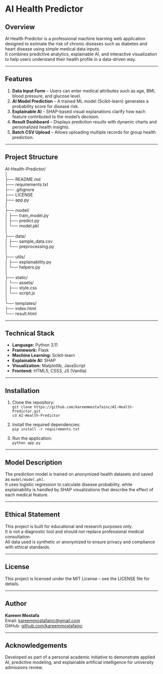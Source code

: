 # AI Health Predictor

## Overview
AI Health Predictor is a professional machine learning web application designed to estimate the risk of chronic diseases such as diabetes and heart disease using simple medical data inputs.  
It combines predictive analytics, explainable AI, and interactive visualization to help users understand their health profile in a data-driven way.

---

## Features
1. **Data Input Form** – Users can enter medical attributes such as age, BMI, blood pressure, and glucose level.  
2. **AI Model Prediction** – A trained ML model (Scikit-learn) generates a probability score for disease risk.  
3. **Explainable AI** – SHAP-based visual explanations clarify how each feature contributed to the model’s decision.  
4. **Result Dashboard** – Displays prediction results with dynamic charts and personalized health insights.  
5. **Batch CSV Upload** – Allows uploading multiple records for group health prediction.

---

## Project Structure
AI-Health-Predictor/  
│  
├── README.md  
├── requirements.txt  
├── .gitignore  
├── LICENSE  
├── app.py  
│  
├── model/  
│   ├── train_model.py  
│   ├── predict.py  
│   └── model.pkl  
│  
├── data/  
│   ├── sample_data.csv  
│   └── preprocessing.py  
│  
├── utils/  
│   ├── explainability.py  
│   └── helpers.py  
│  
├── static/  
│   └── assets/  
│       ├── style.css  
│       └── script.js  
│  
└── templates/  
    ├── index.html  
    └── result.html  

---

## Technical Stack
- **Language:** Python 3.11  
- **Framework:** Flask  
- **Machine Learning:** Scikit-learn  
- **Explainable AI:** SHAP  
- **Visualization:** Matplotlib, JavaScript  
- **Frontend:** HTML5, CSS3, JS (Vanilla)

---

## Installation
1. Clone the repository:  
   `git clone https://github.com/kareemmostafainc/AI-Health-Predictor.git`  
   `cd AI-Health-Predictor`

2. Install the required dependencies:  
   `pip install -r requirements.txt`

3. Run the application:  
   `python app.py`

---

## Model Description
The prediction model is trained on anonymized health datasets and saved as `model/model.pkl`.  
It uses logistic regression to calculate disease probability, while explainability is handled by SHAP visualizations that describe the effect of each medical feature.

---

## Ethical Statement
This project is built for educational and research purposes only.  
It is not a diagnostic tool and should not replace professional medical consultation.  
All data used is synthetic or anonymized to ensure privacy and compliance with ethical standards.

---

## License
This project is licensed under the MIT License – see the LICENSE file for details.

---

## Author
**Kareem Mostafa**  
Email: kareemmostafainc@gmail.com  
GitHub: [github.com/kareemmostafainc](https://github.com/kareemmostafainc)

---

## Acknowledgements
Developed as part of a personal academic initiative to demonstrate applied AI, predictive modeling, and explainable artificial intelligence for university admissions review.
